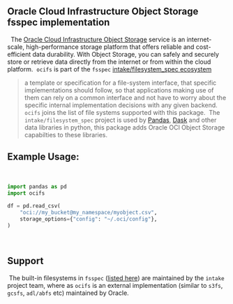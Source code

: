 
## Oracle Cloud Infrastructure Object Storage fsspec implementation
​
​
The [Oracle Cloud Infrastructure Object Storage](https://docs.oracle.com/en-us/iaas/Content/Object/Concepts/objectstorageoverview.htm) service is an internet-scale, high-performance storage platform that offers reliable and cost-efficient data durability. With Object Storage, you can safely and securely store or retrieve data directly from the internet or from within the cloud platform.
​
`ocifs` is part of the `fsspec` [intake/filesystem_spec ecosystem](https://github.com/intake/filesystem_spec)
​
> a template or specification for a file-system interface, that specific implementations should follow, so that applications making use of them can rely on a common interface and not have to worry about the specific internal implementation decisions with any given backend. 
​
`ocifs` joins the list of file systems supported with this package.
​
The `intake/filesystem_spec` project is used by [Pandas](https://pandas.pydata.org/), [Dask](https://dask.org/) and other data libraries in python, this package adds Oracle OCI Object Storage capabilties to these libraries.
​
## Example Usage:
​
```python
import pandas as pd
import ocifs
​
df = pd.read_csv(
    "oci://my_bucket@my_namespace/myobject.csv",
    storage_options={"config": "~/.oci/config"},
)
```
​
## Support
​
The built-in filesystems in `fsspec` ([listed here](https://filesystem-spec.readthedocs.io/en/latest/api.html#built-in-implementations)) are maintained by the `intake` project team, where as `ocifs` is an external implementation (similar to `s3fs`, `gcsfs`, `adl/abfs` etc) maintained by Oracle. 
